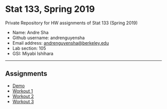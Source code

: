 # Stat 133, Spring 2019

Private Repository for HW assignments of Stat 133 (Spring 2019)

- Name: Andre Sha
- Github username: andrenguyensha
- Email address: andrenguyensha@berkeley.edu
- Lab section: 105
- GSI: Miyabi Ishihara

-----

## Assignments

- [Demo](demo)
- [Workout 1](workout01)
- [Workout 2](workout02)
- [Workout 3](binomial)


